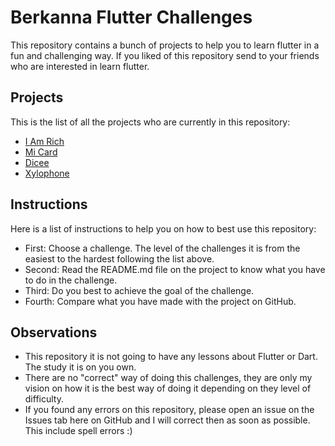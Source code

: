 # Berkanna Flutter Challenges

This repository contains a bunch of projects to help you to learn flutter in a fun and challenging way. If you liked of this repository send to your friends who are interested in learn flutter.

## Projects

This is the list of all the projects who are currently in this repository:

- [I Am Rich](https://github.com/VictorTiburcio/berkanna-flutter-challenges/tree/main/i_am_rich)
- [Mi Card](https://github.com/VictorTiburcio/berkanna-flutter-challenges/tree/main/mi_card)
- [Dicee](https://github.com/VictorTiburcio/berkanna-flutter-challenges/tree/main/dicee)
- [Xylophone](https://github.com/VictorTiburcio/berkanna-flutter-challenges/tree/main/xylophone)

## Instructions

Here is a list of instructions to help you on how to best use this repository:

- First: Choose a challenge. The level of the challenges it is from the easiest to the hardest following the list above.
- Second: Read the README.md file on the project to know what you have to do in the challenge.
- Third: Do you best to achieve the goal of the challenge.
- Fourth: Compare what you have made with the project on GitHub.

## Observations

- This repository it is not going to have any lessons about Flutter or Dart. The study it is on you own.
- There are no "correct" way of doing this challenges, they are only my vision on how it is the best way of doing it depending on they level of difficulty.
- If you found any errors on this repository, please open an issue on the Issues tab here on GitHub and I will correct then as soon as possible. This include spell errors :)